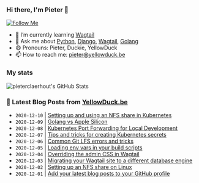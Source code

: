 ### Hi there, I'm Pieter 👋  
[![Follow Me](https://img.shields.io/github/followers/pieterclaerhout?label=Follow&style=social)](https://github.com/pieterclaerhout)

- 🌱 I’m currently learning [Wagtail](https://wagtail.io)
- 💬 Ask me about [Python](https://www.python.org), [Django](https://www.djangoproject.com), [Wagtail](https://wagtail.io), [Golang](https://golang.org)
- 😄 Pronouns: Pieter, Duckie, YellowDuck
- 📫 How to reach me: pieter@yellowduck.be

### My stats

![pieterclaerhout's GitHub Stats](https://github-readme-stats.vercel.app/api?username=pieterclaerhout&show_icons=true&count_private=true&line_height=40)

### 📩 Latest Blog Posts from [YellowDuck.be](https://www.yellowduck.be/)
<!-- BLOG-POST-LIST:START -->
- `2020-12-10` | [Setting up and using an NFS share in Kubernetes](https://www.yellowduck.be/setting-up-and-using-an-nfs-share-in-kubernetes?utm_source=Setting+up+and+using+an+NFS+share+in+Kubernetes&utm_medium=RSS&utm_campaign=RSS+Reader)  
- `2020-12-09` | [Golang vs Apple Silicon](https://www.yellowduck.be/golang-vs-apple-silicon?utm_source=Golang+vs+Apple+Silicon&utm_medium=RSS&utm_campaign=RSS+Reader)  
- `2020-12-08` | [Kubernetes Port Forwarding for Local Development](https://www.yellowduck.be/kubernetes-port-forwarding-for-local-development?utm_source=Kubernetes+Port+Forwarding+for+Local+Development&utm_medium=RSS&utm_campaign=RSS+Reader)  
- `2020-12-07` | [Tips and tricks for creating Kubernetes secrets](https://www.yellowduck.be/tips-and-tricks-for-creating-kubernetes-secrets?utm_source=Tips+and+tricks+for+creating+Kubernetes+secrets&utm_medium=RSS&utm_campaign=RSS+Reader)  
- `2020-12-06` | [Common Git LFS errors and tricks](https://www.yellowduck.be/common-git-lfs-errors-and-tricks?utm_source=Common+Git+LFS+errors+and+tricks&utm_medium=RSS&utm_campaign=RSS+Reader)  
- `2020-12-05` | [Loading env vars in your build scripts](https://www.yellowduck.be/loading-env-vars-in-your-build-scripts?utm_source=Loading+env+vars+in+your+build+scripts&utm_medium=RSS&utm_campaign=RSS+Reader)  
- `2020-12-04` | [Overriding the admin CSS in Wagtail](https://www.yellowduck.be/overriding-the-admin-css-in-wagtail?utm_source=Overriding+the+admin+CSS+in+Wagtail&utm_medium=RSS&utm_campaign=RSS+Reader)  
- `2020-12-03` | [Migrating your Wagtail site to a different database engine](https://www.yellowduck.be/migrating-your-wagtail-site-to-a-different-database-engine?utm_source=Migrating+your+Wagtail+site+to+a+different+database+engine&utm_medium=RSS&utm_campaign=RSS+Reader)  
- `2020-12-02` | [Setting up an NFS share on Linux](https://www.yellowduck.be/setting-up-an-nfs-share-on-linux?utm_source=Setting+up+an+NFS+share+on+Linux&utm_medium=RSS&utm_campaign=RSS+Reader)  
- `2020-12-01` | [Add your latest blog posts to your GitHub profile](https://www.yellowduck.be/add-your-latest-blog-posts-your-github-profile?utm_source=Add+your+latest+blog+posts+to+your+GitHub+profile&utm_medium=RSS&utm_campaign=RSS+Reader)  

<!-- BLOG-POST-LIST:END -->
